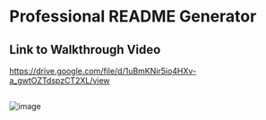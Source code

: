 # Professional README Generator 

## Link to Walkthrough Video
https://drive.google.com/file/d/1uBmKNir5io4HXv-a_gwtOZTdspzCT2XL/view

##
![image](https://user-images.githubusercontent.com/75334749/108004146-92a7c200-6fba-11eb-92bd-151aa61d42db.png)
